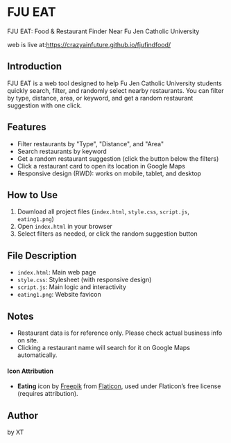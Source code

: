 
# FJU EAT 

FJU EAT: Food & Restaurant Finder Near Fu Jen Catholic University

web is live at:https://crazyainfuture.github.io/fjufindfood/

## Introduction

FJU EAT is a web tool designed to help Fu Jen Catholic University students quickly search, filter, and randomly select nearby restaurants. You can filter by type, distance, area, or keyword, and get a random restaurant suggestion with one click.

## Features
- Filter restaurants by "Type", "Distance", and "Area"
- Search restaurants by keyword
- Get a random restaurant suggestion (click the button below the filters)
- Click a restaurant card to open its location in Google Maps
- Responsive design (RWD): works on mobile, tablet, and desktop

## How to Use
1. Download all project files (`index.html`, `style.css`, `script.js`, `eating1.png`)
2. Open `index.html` in your browser
3. Select filters as needed, or click the random suggestion button

## File Description
- `index.html`: Main web page
- `style.css`: Stylesheet (with responsive design)
- `script.js`: Main logic and interactivity
- `eating1.png`: Website favicon

## Notes
- Restaurant data is for reference only. Please check actual business info on site.
- Clicking a restaurant name will search for it on Google Maps automatically.

#### Icon Attribution
- **Eating** icon by [Freepik](https://www.flaticon.com/authors/freepik) from [Flaticon](https://www.flaticon.com/free-icon/eating_2737034?term=eat&related_id=2737034), used under Flaticon’s free license (requires attribution).

## Author
by XT

